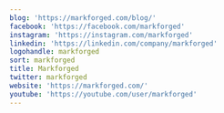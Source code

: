 ```yaml
---
blog: 'https://markforged.com/blog/'
facebook: 'https://facebook.com/markforged'
instagram: 'https://instagram.com/markforged'
linkedin: 'https://linkedin.com/company/markforged'
logohandle: markforged
sort: markforged
title: Markforged
twitter: markforged
website: 'https://markforged.com/'
youtube: 'https://youtube.com/user/markforged'
---
```

